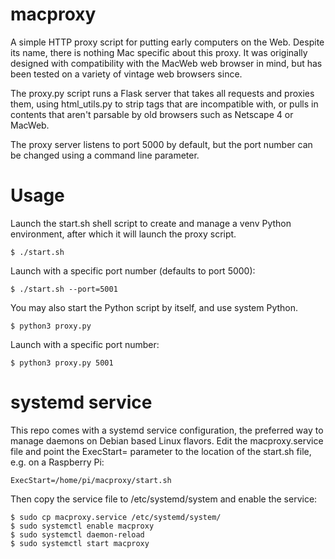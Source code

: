 macproxy
========

A simple HTTP proxy script for putting early computers on the Web. Despite its name, there is nothing Mac specific about this proxy. It was originally designed with compatibility with the MacWeb web browser in mind, but has been tested on a variety of vintage web browsers since.

The proxy.py script runs a Flask server that takes all requests and proxies them, using html_utils.py to strip tags that are incompatible with, or pulls in contents that aren't parsable by old browsers such as Netscape 4 or MacWeb.

The proxy server listens to port 5000 by default, but the port number can be changed using a command line parameter.

Usage
=====
Launch the start.sh shell script to create and manage a venv Python environment, after which it will launch the proxy script.

```
$ ./start.sh
```

Launch with a specific port number (defaults to port 5000):

```
$ ./start.sh --port=5001
```

You may also start the Python script by itself, and use system Python.

```
$ python3 proxy.py
```

Launch with a specific port number:

```
$ python3 proxy.py 5001
```

systemd service
===============
This repo comes with a systemd service configuration, the preferred way to manage daemons on Debian based Linux flavors.
Edit the macproxy.service file and point the ExecStart= parameter to the location of the start.sh file, e.g. on a Raspberry Pi:

```
ExecStart=/home/pi/macproxy/start.sh
```

Then copy the service file to /etc/systemd/system and enable the service:

```
$ sudo cp macproxy.service /etc/systemd/system/
$ sudo systemctl enable macproxy
$ sudo systemctl daemon-reload
$ sudo systemctl start macproxy
```
